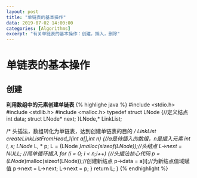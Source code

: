 ```yaml
---
layout: post
title: "单链表的基本操作"
data: 2019-07-02 14:00:00
categories: [Algorithms]
excerpt: "有关单链表的基本操作：创建，插入，删除"
---
```

# 单链表的基本操作
## 创建
**利用数组中的元素创建单链表**
{% highlighe java %}
#include <stdio.h>
#include <stdlib.h>
#include <malloc.h>
typedef struct LNode {//定义结点
	int data;
	struct LNode* next;
}LNode,* LinkList;

/*
头插法，数组转化为单链表，达到创建单链表的目的
*/
LinkList createLinkListFromHead_1(int a[],int n) {//a是待插入的数组，n是插入元素
	int i, x;
	LNode* L, * p;
	L = (LNode *)malloc(sizeof(LNode));//头结点
	L->next = NULL;
	//简单循环插入
	for (i = 0; i < n;i++) {//头插法核心代码
		p = (LNode*)malloc(sizeof(LNode));//创建新结点
		p->data = a[i];//为新结点值域赋值
		p->next = L->next;
		L->next = p;
	}
	return L;
}
{% endhighlight %}
